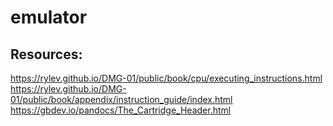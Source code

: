 # emulator


## Resources:
https://rylev.github.io/DMG-01/public/book/cpu/executing_instructions.html
https://rylev.github.io/DMG-01/public/book/appendix/instruction_guide/index.html
https://gbdev.io/pandocs/The_Cartridge_Header.html
